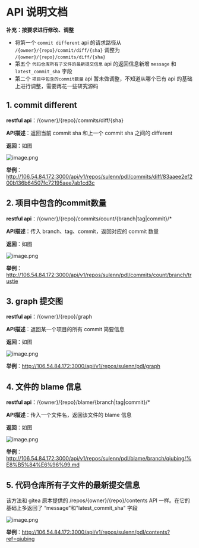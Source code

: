 # API 说明文档

**补充：按要求进行修改、调整**

- 将第一个 `commit different` api 的请求路径从 `/{owner}/{repo}/commit/diff/{sha}` 调整为 `/{owner}/{repo}/commits/diff/{sha}`
- 第五个 `代码仓库所有子文件的最新提交信息` api 的返回信息新增 `message`  和`latest_commit_sha` 字段
- 第二个 `项目中包含的commit数量` api 暂未做调整，不知道从哪个已有 api 的基础上进行调整，需要再花一些研究源码

## 1. commit different

**restful api**：/{owner}/{repo}/commits/diff/{sha}

**API描述**：返回当前 commit sha 和上一个 commit sha 之间的 different

**返回**：如图

![image.png](https://ww1.sinaimg.cn/large/006alGmrgy1geulf59oc3j30bx05jq30.jpg)

**举例**：http://106.54.84.172:3000/api/v1/repos/sulenn/pdl/commits/diff/83aaee2ef200b136b64507fc72195aee7ab1cd3c

## 2. 项目中包含的commit数量

**restful api**：/{owner}/{repo}/commits/count/{branch|tag|commit}/*

**API描述**：传入 branch、tag、commit，返回对应的 commit 数量

**返回**：如图

![image.png](https://ww1.sinaimg.cn/large/006alGmrgy1geulcm2y44j30l80nlmz9.jpg)

**举例**：http://106.54.84.172:3000/api/v1/repos/sulenn/pdl/commits/count/branch/trustie

## 3. graph 提交图

**restful api**：/{owner}/{repo}/graph

**API描述**：返回某一个项目的所有 commit 简要信息

**返回**：如图

![image.png](https://ww1.sinaimg.cn/large/006alGmrgy1geulia1wumj30l50blab1.jpg)

**举例**：http://106.54.84.172:3000/api/v1/repos/sulenn/pdl/graph

## 4. 文件的 blame 信息

**restful api**：/{owner}/{repo}/blame/{branch|tag|commit}/*

**API描述**：传入一个文件名，返回该文件的 blame 信息

**返回**：如图

![image.png](https://ww1.sinaimg.cn/large/006alGmrgy1geuln2vjccj30pn0hnt9y.jpg)

**举例**：http://106.54.84.172:3000/api/v1/repos/sulenn/pdl/blame/branch/qiubing/%E8%B5%84%E6%96%99.md

## 5. 代码仓库所有子文件的最新提交信息

该方法和 gitea 原本提供的 /repos/{owner}/{repo}/contents API 一样。在它的基础上多返回了 “message”和"latest_commit_sha" 字段

![image.png](https://ww1.sinaimg.cn/large/006alGmrgy1gewoa8md3dj30xv0sf0wq.jpg)

**举例**：http://106.54.84.172:3000/api/v1/repos/sulenn/pdl/contents?ref=qiubing